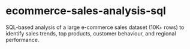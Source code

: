 # ecommerce-sales-analysis-sql
SQL-based analysis of a large e-commerce sales dataset (10K+ rows) to identify sales trends, top products, customer behaviour, and regional performance.

